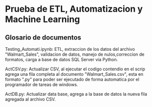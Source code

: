 # Prueba de ETL, Automatizacion y Machine Learning

## Glosario de documentos

Testing_Automati.ipynb: ETL, extraccion de los datos del archivo "Walmart_Sales", 
validacion de datos, manejo de nulos,correccion de formatos, carga a base de datos SQL Server via Python. <br>

ActCSV.py: Actualizar CSV, al ejecutar el codigo contendio en el scrip agrega una fila completa al documento 
"Walmart_Sales.csv", esta en formato ".py" para poder ser ejecutado de forma automatica por el programador 
de tareas de windows. <br>

ActDB.py: Actualizar data base, agrega a la base de datos la nueva fila agregada al archivo CSV. <br>



